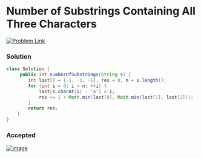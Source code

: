# Number of Substrings Containing All Three Characters

[![Problem Link](https://img.shields.io/badge/-LeetCode-FFA116?style=for-the-badge&logo=LeetCode&logoColor=black)](https://leetcode.com/problems/number-of-substrings-containing-all-three-characters/)



### Solution
```java
class Solution {
     public int numberOfSubstrings(String s) {
        int last[] = {-1, -1, -1}, res = 0, n = s.length();
        for (int i = 0; i < n; ++i) {
            last[s.charAt(i) - 'a'] = i;
            res += 1 + Math.min(last[0], Math.min(last[1], last[2]));
        }
        return res;
    }
}
```


### Accepted
[![image](https://user-images.githubusercontent.com/98543049/210805563-5fb12194-9232-4c14-bff3-0323e51aab3b.png)](https://leetcode.com/submissions/detail/871945612/)
